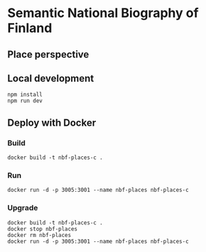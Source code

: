 # Semantic National Biography of Finland
## Place perspective

## Local development

```
npm install
npm run dev
```

## Deploy with Docker

### Build
 `docker build -t nbf-places-c .`

### Run
 `docker run -d -p 3005:3001 --name nbf-places nbf-places-c`

### Upgrade
```
docker build -t nbf-places-c .
docker stop nbf-places
docker rm nbf-places
docker run -d -p 3005:3001 --name nbf-places nbf-places-c
```
